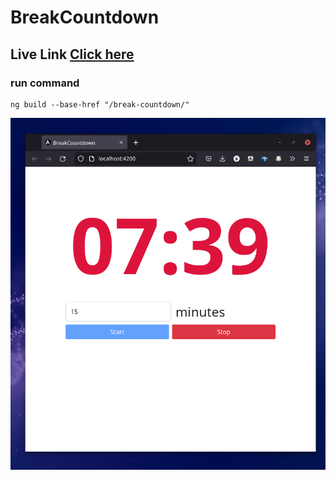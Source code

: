 # BreakCountdown
## Live Link <a href="https://bodrulamin.github.io/break-countdown/">Click here</a>

### run command
```
ng build --base-href "/break-countdown/"
```
<img src="https://github.com/bodrulamin/break-countdown/blob/master/img/break-count.png"/>
